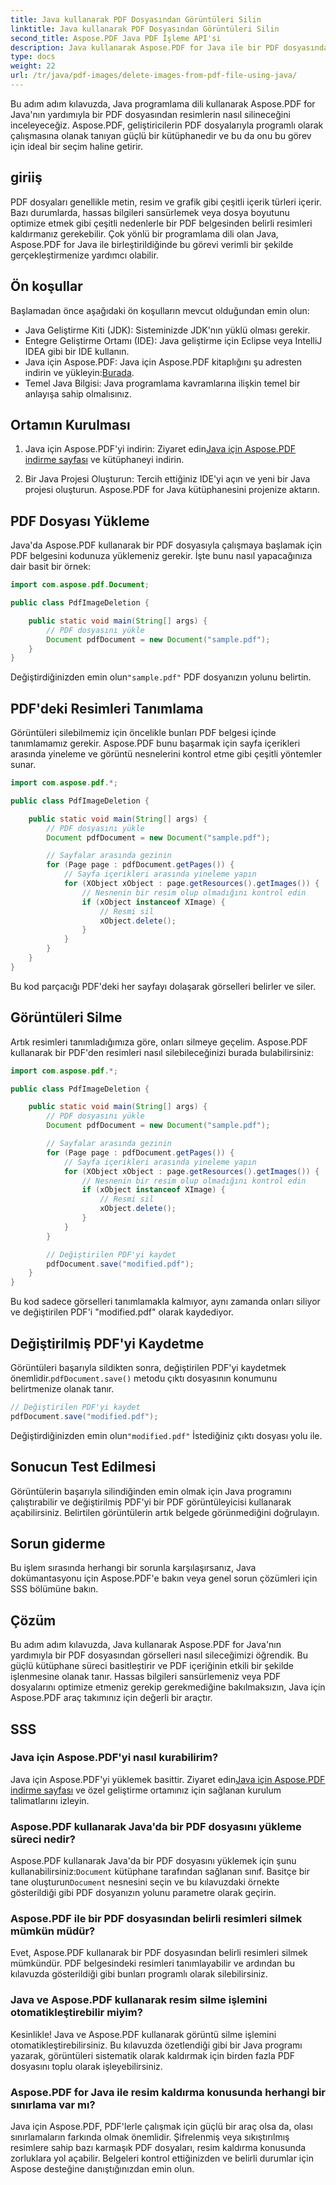 ```yaml
---
title: Java kullanarak PDF Dosyasından Görüntüleri Silin
linktitle: Java kullanarak PDF Dosyasından Görüntüleri Silin
second_title: Aspose.PDF Java PDF İşleme API'si
description: Java kullanarak Aspose.PDF for Java ile bir PDF dosyasından görüntüleri nasıl sileceğinizi öğrenin. PDF'lerde etkili görüntü kaldırma için kaynak kodlu adım adım kılavuz.
type: docs
weight: 22
url: /tr/java/pdf-images/delete-images-from-pdf-file-using-java/
---
```


Bu adım adım kılavuzda, Java programlama dili kullanarak Aspose.PDF for Java'nın yardımıyla bir PDF dosyasından resimlerin nasıl silineceğini inceleyeceğiz. Aspose.PDF, geliştiricilerin PDF dosyalarıyla programlı olarak çalışmasına olanak tanıyan güçlü bir kütüphanedir ve bu da onu bu görev için ideal bir seçim haline getirir.

## giriiş

PDF dosyaları genellikle metin, resim ve grafik gibi çeşitli içerik türleri içerir. Bazı durumlarda, hassas bilgileri sansürlemek veya dosya boyutunu optimize etmek gibi çeşitli nedenlerle bir PDF belgesinden belirli resimleri kaldırmanız gerekebilir. Çok yönlü bir programlama dili olan Java, Aspose.PDF for Java ile birleştirildiğinde bu görevi verimli bir şekilde gerçekleştirmenize yardımcı olabilir.

## Ön koşullar

Başlamadan önce aşağıdaki ön koşulların mevcut olduğundan emin olun:

- Java Geliştirme Kiti (JDK): Sisteminizde JDK'nın yüklü olması gerekir.
- Entegre Geliştirme Ortamı (IDE): Java geliştirme için Eclipse veya IntelliJ IDEA gibi bir IDE kullanın.
-  Java için Aspose.PDF: Java için Aspose.PDF kitaplığını şu adresten indirin ve yükleyin:[Burada](https://downloads.aspose.com/pdf/java).
- Temel Java Bilgisi: Java programlama kavramlarına ilişkin temel bir anlayışa sahip olmalısınız.

## Ortamın Kurulması

1.  Java için Aspose.PDF'yi indirin: Ziyaret edin[Java için Aspose.PDF indirme sayfası](https://downloads.aspose.com/pdf/java) ve kütüphaneyi indirin.

2. Bir Java Projesi Oluşturun: Tercih ettiğiniz IDE'yi açın ve yeni bir Java projesi oluşturun. Aspose.PDF for Java kütüphanesini projenize aktarın.

## PDF Dosyası Yükleme

Java'da Aspose.PDF kullanarak bir PDF dosyasıyla çalışmaya başlamak için PDF belgesini kodunuza yüklemeniz gerekir. İşte bunu nasıl yapacağınıza dair basit bir örnek:

```java
import com.aspose.pdf.Document;

public class PdfImageDeletion {

    public static void main(String[] args) {
        // PDF dosyasını yükle
        Document pdfDocument = new Document("sample.pdf");
    }
}
```

 Değiştirdiğinizden emin olun`"sample.pdf"` PDF dosyanızın yolunu belirtin.

## PDF'deki Resimleri Tanımlama

Görüntüleri silebilmemiz için öncelikle bunları PDF belgesi içinde tanımlamamız gerekir. Aspose.PDF bunu başarmak için sayfa içerikleri arasında yineleme ve görüntü nesnelerini kontrol etme gibi çeşitli yöntemler sunar.

```java
import com.aspose.pdf.*;

public class PdfImageDeletion {

    public static void main(String[] args) {
        // PDF dosyasını yükle
        Document pdfDocument = new Document("sample.pdf");

        // Sayfalar arasında gezinin
        for (Page page : pdfDocument.getPages()) {
            // Sayfa içerikleri arasında yineleme yapın
            for (XObject xObject : page.getResources().getImages()) {
                // Nesnenin bir resim olup olmadığını kontrol edin
                if (xObject instanceof XImage) {
                    // Resmi sil
                    xObject.delete();
                }
            }
        }
    }
}
```

Bu kod parçacığı PDF'deki her sayfayı dolaşarak görselleri belirler ve siler.

## Görüntüleri Silme

Artık resimleri tanımladığımıza göre, onları silmeye geçelim. Aspose.PDF kullanarak bir PDF'den resimleri nasıl silebileceğinizi burada bulabilirsiniz:

```java
import com.aspose.pdf.*;

public class PdfImageDeletion {

    public static void main(String[] args) {
        // PDF dosyasını yükle
        Document pdfDocument = new Document("sample.pdf");

        // Sayfalar arasında gezinin
        for (Page page : pdfDocument.getPages()) {
            // Sayfa içerikleri arasında yineleme yapın
            for (XObject xObject : page.getResources().getImages()) {
                // Nesnenin bir resim olup olmadığını kontrol edin
                if (xObject instanceof XImage) {
                    // Resmi sil
                    xObject.delete();
                }
            }
        }

        // Değiştirilen PDF'yi kaydet
        pdfDocument.save("modified.pdf");
    }
}
```

Bu kod sadece görselleri tanımlamakla kalmıyor, aynı zamanda onları siliyor ve değiştirilen PDF'i "modified.pdf" olarak kaydediyor.

## Değiştirilmiş PDF'yi Kaydetme

Görüntüleri başarıyla sildikten sonra, değiştirilen PDF'yi kaydetmek önemlidir.`pdfDocument.save()` metodu çıktı dosyasının konumunu belirtmenize olanak tanır.

```java
// Değiştirilen PDF'yi kaydet
pdfDocument.save("modified.pdf");
```

 Değiştirdiğinizden emin olun`"modified.pdf"` İstediğiniz çıktı dosyası yolu ile.

## Sonucun Test Edilmesi

Görüntülerin başarıyla silindiğinden emin olmak için Java programını çalıştırabilir ve değiştirilmiş PDF'yi bir PDF görüntüleyicisi kullanarak açabilirsiniz. Belirtilen görüntülerin artık belgede görünmediğini doğrulayın.

## Sorun giderme

Bu işlem sırasında herhangi bir sorunla karşılaşırsanız, Java dokümantasyonu için Aspose.PDF'e bakın veya genel sorun çözümleri için SSS bölümüne bakın.

## Çözüm

Bu adım adım kılavuzda, Java kullanarak Aspose.PDF for Java'nın yardımıyla bir PDF dosyasından görselleri nasıl sileceğimizi öğrendik. Bu güçlü kütüphane süreci basitleştirir ve PDF içeriğinin etkili bir şekilde işlenmesine olanak tanır. Hassas bilgileri sansürlemeniz veya PDF dosyalarını optimize etmeniz gerekip gerekmediğine bakılmaksızın, Java için Aspose.PDF araç takımınız için değerli bir araçtır.

## SSS

### Java için Aspose.PDF'yi nasıl kurabilirim?

 Java için Aspose.PDF'yi yüklemek basittir. Ziyaret edin[Java için Aspose.PDF indirme sayfası](https://releases.aspose.com/pdf/java/) ve özel geliştirme ortamınız için sağlanan kurulum talimatlarını izleyin.

### Aspose.PDF kullanarak Java'da bir PDF dosyasını yükleme süreci nedir?

 Aspose.PDF kullanarak Java'da bir PDF dosyasını yüklemek için şunu kullanabilirsiniz:`Document` kütüphane tarafından sağlanan sınıf. Basitçe bir tane oluşturun`Document` nesnesini seçin ve bu kılavuzdaki örnekte gösterildiği gibi PDF dosyanızın yolunu parametre olarak geçirin.

### Aspose.PDF ile bir PDF dosyasından belirli resimleri silmek mümkün müdür?

Evet, Aspose.PDF kullanarak bir PDF dosyasından belirli resimleri silmek mümkündür. PDF belgesindeki resimleri tanımlayabilir ve ardından bu kılavuzda gösterildiği gibi bunları programlı olarak silebilirsiniz.

### Java ve Aspose.PDF kullanarak resim silme işlemini otomatikleştirebilir miyim?

Kesinlikle! Java ve Aspose.PDF kullanarak görüntü silme işlemini otomatikleştirebilirsiniz. Bu kılavuzda özetlendiği gibi bir Java programı yazarak, görüntüleri sistematik olarak kaldırmak için birden fazla PDF dosyasını toplu olarak işleyebilirsiniz.

### Aspose.PDF for Java ile resim kaldırma konusunda herhangi bir sınırlama var mı?

Java için Aspose.PDF, PDF'lerle çalışmak için güçlü bir araç olsa da, olası sınırlamaların farkında olmak önemlidir. Şifrelenmiş veya sıkıştırılmış resimlere sahip bazı karmaşık PDF dosyaları, resim kaldırma konusunda zorluklara yol açabilir. Belgeleri kontrol ettiğinizden ve belirli durumlar için Aspose desteğine danıştığınızdan emin olun.